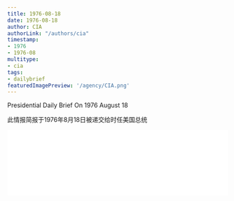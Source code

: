 ```yaml
---
title: 1976-08-18
date: 1976-08-18
author: CIA 
authorLink: "/authors/cia"
timestamp: 
- 1976
- 1976-08
multitype: 
- cia
tags: 
- dailybrief
featuredImagePreview: '/agency/CIA.png'
---
```



Presidential Daily Brief On 1976 August 18

此情报简报于1976年8月18日被递交给时任美国总统

<!--more-->





<div id="over" style="width:100%; overflow:hidden"> <iframe id="sFrame" name="sFrame" frameborder="no" border="0"  allowfullscreen marginwidth="0" scrolling="no" src = " /CIA/1976-08-18.html "  style = " position:absulute; width: 806px; top: 300;" > </iframe> </div>